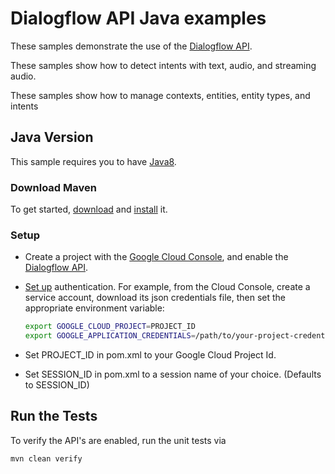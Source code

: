 # Dialogflow API Java examples

These samples demonstrate the use of the [Dialogflow API][dialogflow].

These samples show how to detect intents with text, audio, and streaming audio.

These samples show how to manage contexts, entities, entity types, and intents

[dialogflow]: https://dialogflow.com/docs/getting-started/basics
[google-cloud-java]: https://github.com/GoogleCloudPlatform/google-cloud-java

## Java Version

This sample requires you to have
[Java8](https://docs.oracle.com/javase/8/docs/technotes/guides/install/install_overview.html).

### Download Maven

To get started, [download][maven-download] and [install][maven-install] it.

[maven]: https://maven.apache.org
[maven-download]: https://maven.apache.org/download.cgi
[maven-install]: https://maven.apache.org/install.html

### Setup

* Create a project with the [Google Cloud Console][cloud-console], and enable
  the [Dialogflow API][dialogflow-api].
* [Set up][auth] authentication. For
    example, from the Cloud Console, create a service account,
    download its json credentials file, then set the appropriate environment
    variable:

    ```bash
    export GOOGLE_CLOUD_PROJECT=PROJECT_ID
    export GOOGLE_APPLICATION_CREDENTIALS=/path/to/your-project-credentials.json
    ```
* Set PROJECT_ID in pom.xml to your Google Cloud Project Id.
* Set SESSION_ID in pom.xml to a session name of your choice. (Defaults to SESSION_ID)

[cloud-console]: https://console.cloud.google.com
[dialogflow-api]: https://console.cloud.google.com/apis/library/dialogflow.googleapis.com
[auth]: https://cloud.google.com/docs/authentication/getting-started

## Run the Tests

To verify the API's are enabled, run the unit tests via

```bash
mvn clean verify
```